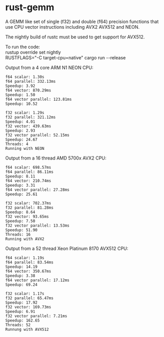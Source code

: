 # rust-gemm
A GEMM like set of single (f32) and double (f64) precision functions that use CPU vector instructions including AVX2 AVX512 and NEON.

The nightly build of rustc must be used to get support for AVX512.

To run the code:  
rustup override set nightly  
RUSTFLAGS="-C target-cpu=native" cargo run --release  

Output from a 4 core ARM N1 NEON CPU:  
```
f64 scalar: 1.30s
f64 parallel: 332.13ms
Speedup: 3.92
f64 vector: 870.29ms
Speedup: 1.50
f64 vector parallel: 123.81ms
Speedup: 10.52
 
f32 scalar: 1.29s
f32 parallel: 321.12ms
Speedup: 4.01
f32 vector: 439.63ms
Speedup: 2.93
f32 vector parallel: 52.15ms
Speedup: 24.67
Threads: 4
Running with NEON
```
Output from a 16 thread AMD 5700x AVX2 CPU:
```
f64 scalar: 698.57ms
f64 parallel: 86.11ms
Speedup: 8.11
f64 vector: 210.74ms
Speedup: 3.31
f64 vector parallel: 27.28ms
Speedup: 25.61
 
f32 scalar: 702.37ms
f32 parallel: 81.28ms
Speedup: 8.64
f32 vector: 93.65ms
Speedup: 7.50
f32 vector parallel: 13.53ms
Speedup: 51.90
Threads: 16
Running with AVX2
```
Output from a 52 thread Xeon Platinum 8170 AVX512 CPU:
```
f64 scalar: 1.19s
f64 parallel: 83.54ms
Speedup: 14.19
f64 vector: 350.67ms
Speedup: 3.38
f64 vector parallel: 17.12ms
Speedup: 69.24
 
f32 scalar: 1.17s
f32 parallel: 65.47ms
Speedup: 17.92
f32 vector: 169.73ms
Speedup: 6.91
f32 vector parallel: 7.21ms
Speedup: 162.65
Threads: 52
Runnung with AVX512
```
